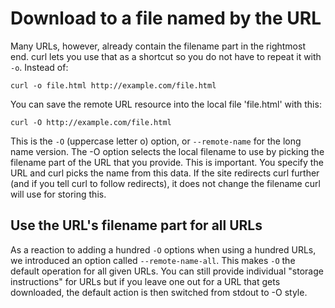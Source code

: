 # Download to a file named by the URL

Many URLs, however, already contain the filename part in the rightmost
end. curl lets you use that as a shortcut so you do not have to repeat it with
`-o`. Instead of:

    curl -o file.html http://example.com/file.html

You can save the remote URL resource into the local file 'file.html' with this:

    curl -O http://example.com/file.html

This is the `-O` (uppercase letter o) option, or `--remote-name` for the long
name version. The -O option selects the local filename to use by picking the
filename part of the URL that you provide. This is important. You specify the
URL and curl picks the name from this data. If the site redirects curl further
(and if you tell curl to follow redirects), it does not change the filename
curl will use for storing this.

## Use the URL's filename part for all URLs

As a reaction to adding a hundred `-O` options when using a hundred URLs, we
introduced an option called `--remote-name-all`. This makes `-O` the default
operation for all given URLs. You can still provide individual "storage
instructions" for URLs but if you leave one out for a URL that gets
downloaded, the default action is then switched from stdout to -O style.

